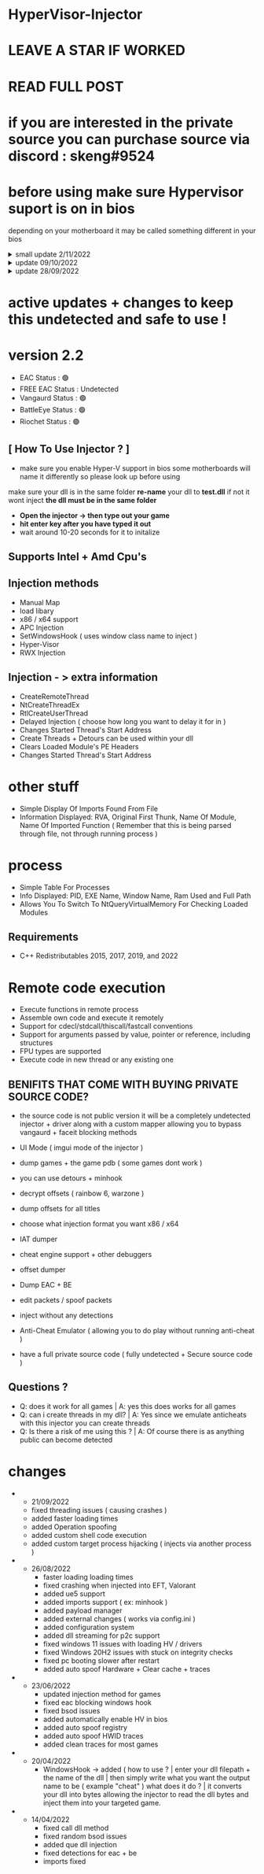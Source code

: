 # HyperVisor-Injector
# LEAVE A STAR IF WORKED 
# READ FULL POST 
# if you are interested in the private source you can purchase source via discord : skeng#9524

# before using make sure Hypervisor suport is on in bios
depending on your motherboard it may be called something different in your bios



<details>
<summary>small update 2/11/2022</summary>
<br>
   <br>added new bypass method for new EasyAntiCheat client<br>
   <br>supported mono-injection<br>
<br><br>
</details>



<details>
<summary>update 09/10/2022</summary>
 
<br>improved security issues<br>
<br>  added new bypass + other one detected <br>
<br>fixed imports crashing<br>
<br>added more methods to inject <br>
<br>added panel for p2c devs<br>
 
<br><br>
</details>



<details>
<summary>update 28/09/2022</summary>
<br>
   # added VT support for EAC 
   # added supports SSDT hooks
   # added support R3 Hook
   # added hidden injection
   # supports hidden injections 
   # software: runs stable without issues
<br><br>
</details>

       
# active updates + changes to keep this undetected and safe to use !
# version 2.2
- EAC Status : 🟢
- FREE EAC Status : Undetected
- Vangaurd Status : 🟢
- BattleEye Status : 🟢
- Riochet Status : 🟢


## [ How To Use Injector ? ] 

- make sure you enable Hyper-V support in bios
some motherboards will name it differently so please look up before using

make sure your dll is in the same folder 
**re-name** your dll to **test.dll** if not it wont inject
**the dll must be in the same folder**
-  **Open the injector -> then type out your game**
-  **hit enter key after you have typed it out**
- wait around 10-20 seconds for it to initalize


## Supports Intel + Amd Cpu's

## Injection methods 
- Manual Map
- load libary
- x86 / x64 support
- APC Injection
- SetWindowsHook ( uses window class name to inject )
- Hyper-Visor
- RWX Injection


## Injection - > extra information
- CreateRemoteThread
- NtCreateThreadEx
- RtlCreateUserThread
- Delayed Injection ( choose how long you want to delay it for in )
- Changes Started Thread's Start Address
- Create Threads + Detours can be used within your dll
- Clears Loaded Module's PE Headers
- Changes Started Thread's Start Address



# other stuff
- Simple Display Of Imports Found From File
- Information Displayed: RVA, Original First Thunk, Name Of Module, Name Of Imported Function ( Remember that this is being parsed through file, not through running process )

# process 
- Simple Table For Processes
- Info Displayed: PID, EXE Name, Window Name, Ram Used and Full Path
- Allows You To Switch To NtQueryVirtualMemory For Checking Loaded Modules


## Requirements
- C++ Redistributables 2015, 2017, 2019, and 2022 

# Remote code execution
- Execute functions in remote process
- Assemble own code and execute it remotely
- Support for cdecl/stdcall/thiscall/fastcall conventions
- Support for arguments passed by value, pointer or reference, including structures
- FPU types are supported
- Execute code in new thread or any existing one



##  BENIFITS THAT COME WITH BUYING PRIVATE SOURCE CODE?
- the source code is not public version it will be a completely undetected injector + driver along with a custom mapper allowing you to bypass vangaurd + faceit blocking methods 

- UI Mode ( imgui mode of the injector )
- dump games + the game pdb ( some games dont work )
- you can use detours + minhook
- decrypt offsets ( rainbow 6, warzone )
- dump offsets for all titles
- choose what injection format you want x86 / x64
- IAT dumper
- cheat engine support + other debuggers
- offset dumper
- Dump EAC + BE
- edit packets / spoof packets
- inject without any detections
- Anti-Cheat Emulator ( allowing you to do play without running anti-cheat )
- have a full private source code ( fully undetected + Secure source code )


## Questions ?
- Q: does it work for all games | A: yes this does works for all games 
- Q: can i create threads in my dll? | A: Yes since we emulate anticheats with this injector you can create threads
- Q: Is there a risk of me using this ? | A: Of course there is as anything public can become detected 



# changes 
- - 21/09/2022
  - fixed threading issues ( causing crashes )
  - added faster loading times 
  - added Operation spoofing
  - added custom shell code execution
  - added custom target process hijacking ( injects via another process )

  
- - 26/08/2022
    - faster loading loading times 
    - fixed crashing when injected into EFT, Valorant
    - added ue5 support
    - added imports support ( ex: minhook )
    - added payload manager 
    - added external changes ( works via config.ini )
    - added configuration system 
    - added dll streaming for p2c support 
    - fixed windows 11 issues with loading HV / drivers 
    - fixed Windows 20H2 issues with stuck on integrity checks 
    - fixed pc booting slower after restart
    - added auto spoof Hardware + Clear cache + traces
    
    
    
- - 23/06/2022
    - updated injection method for games
    - fixed eac blocking windows hook
    - fixed bsod issues
    - added automatically enable HV in bios
    - added auto spoof registry
    - added auto spoof HWID traces 
    - added clean traces for most games


 -  - 20/04/2022
       - WindowsHook -> added ( how to use ? | enter your dll filepath + the name of the dll | then simply write what you want the output name to be ( example "cheat" )
         what does it do ? | it converts your dll into bytes allowing the injector to read the dll bytes and inject them into your targeted game.

 -  - 14/04/2022
       - fixed call dll method 
       - fixed random bsod issues
       - added que dll injection
       - fixed detections for eac + be
       - imports fixed

